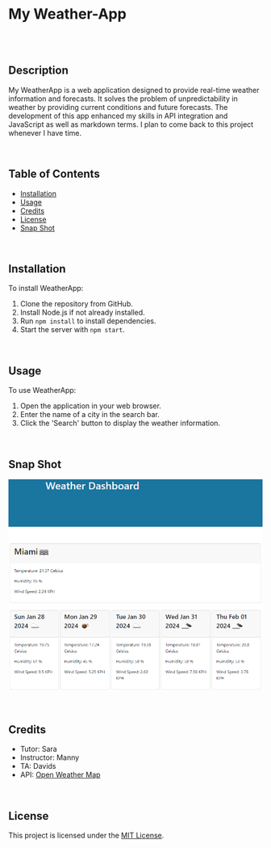 # My Weather-App

<br/><br/>

## Description

My WeatherApp is a web application designed to provide real-time weather information and forecasts. It solves the problem of unpredictability in weather by providing current conditions and future forecasts. The development of this app enhanced my skills in API integration and JavaScript as well as markdown terms. I plan to come back to this project whenever I have time.

<br/>

## Table of Contents
- [Installation](#installation)
- [Usage](#usage)
- [Credits](#credits)
- [License](#license)
- [Snap Shot](#snap-shot)

<br/>

## Installation

To install WeatherApp:
1. Clone the repository from GitHub.
2. Install Node.js if not already installed.
3. Run `npm install` to install dependencies.
4. Start the server with `npm start`.

<br/>

## Usage

To use WeatherApp:
1. Open the application in your web browser.
2. Enter the name of a city in the search bar.
3. Click the 'Search' button to display the weather information.

<br/>

## Snap Shot
![WeatherApp Screenshot](assets/images/screenshot.png)

<br/>

## Credits

+ Tutor: Sara
+ Instructor: Manny
+ TA: Davids
+ API: [Open Weather Map](https://api.openweathermap.org)

<br/>

## License

This project is licensed under the [MIT License](LICENSE.txt).